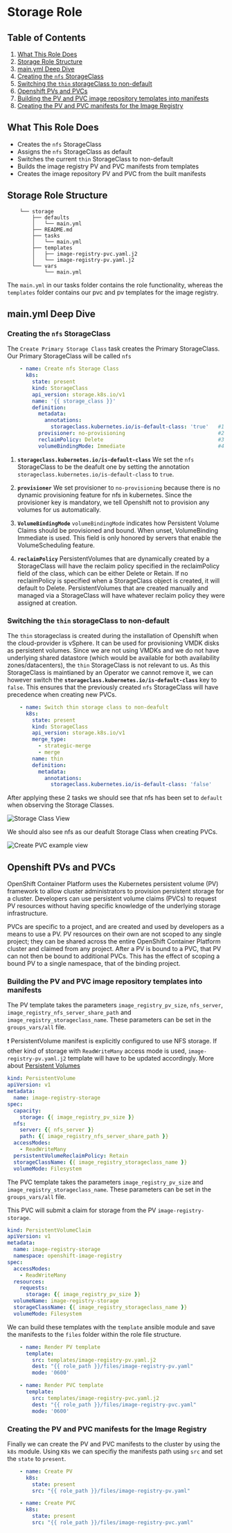 # Storage Role #

## Table of Contents
1. [What This Role Does](#paragraph0)
2. [Storage Role Structure](#paragraph1)
3. [main.yml Deep Dive](#paragraph2)
4. [Creating the `nfs` StorageClass](#paragraph3)
5. [Switching the `thin` storageClass to non-default](#paragraph4)
6. [Openshift PVs and PVCs](#paragraph5)
7. [Building the PV and PVC image repository templates into manifests](#paragraph6)
8. [Creating the PV and PVC manifests for the Image Registry](#paragraph7)

## What This Role Does <a name="paragraph0"></a>
* Creates the `nfs` StorageClass
* Assigns the `nfs` StorageClass as default
* Switches the current `thin` StorageClass to non-default
* Builds the image registry PV and PVC manifests from templates
* Creates the image repository PV and PVC from the built manifests 

## Storage Role Structure <a name="paragraph1"></a>

```
    └── storage
        ├── defaults
        │   └── main.yml
        ├── README.md
        ├── tasks
        │   └── main.yml
        ├── templates
        │   ├── image-registry-pvc.yaml.j2
        │   └── image-registry-pv.yaml.j2
        └── vars
            └── main.yml
```
The `main.yml` in our tasks folder contains the role functionality, whereas the `templates` folder contains our pvc and pv templates for the image registry.

## main.yml Deep Dive <a name="paragraph2"></a>

### Creating the `nfs` StorageClass <a name="paragraph3"></a>

The `Create Primary Storage Class` task creates the Primary StorageClass. Our Primary StorageClass will be called `nfs`

```yaml
    - name: Create nfs Storage Class
      k8s:
        state: present
        kind: StorageClass
        api_version: storage.k8s.io/v1
        name: '{{ storage_class }}'
        definition:
          metadata:
            annotations:
              storageclass.kubernetes.io/is-default-class: 'true'   #1
          provisioner: no-provisioning                              #2 
          reclaimPolicy: Delete                                     #3
          volumeBindingMode: Immediate                              #4
```

1. **`storageclass.kubernetes.io/is-default-class`**
We set the `nfs` StorageClass to be the deafult one by setting the annotation `storageclass.kubernetes.io/is-default-class` to `true`. 

2. **`provisioner`**
We set provisioner to `no-provisioning` because there is no dynamic provisioning feature for nfs in kubernetes. Since the provisioner key is mandatory, we tell Openshift not to provision any volumes for us automatically.

3. **`VolumeBindingMode`**
`volumeBindingMode` indicates how Persistent Volume Claims should be provisioned and bound. When unset, VolumeBinding Immediate is used. This field is only honored by servers that enable the VolumeScheduling feature.

4. **`reclaimPolicy`**
PersistentVolumes that are dynamically created by a StorageClass will have the reclaim policy specified in the reclaimPolicy field of the class, which can be either Delete or Retain. If no reclaimPolicy is specified when a StorageClass object is created, it will default to Delete. PersistentVolumes that are created manually and managed via a StorageClass will have whatever reclaim policy they were assigned at creation.

### Switching the `thin` storageClass to non-default <a name="paragraph4"></a>

The `thin` storageclass is created during the installation of Openshift when the cloud-provider is vSphere. It can be used for provisioning VMDK disks as persistent volumes. Since we are not using VMDKs and we do not have underlying shared datastore (which would be available for both availability zones/datacenters), the `thin` StorageClass is not relevant to us. As this StorageClass is maintianed by an Operator we cannot remove it, we can however switch the **`storageclass.kubernetes.io/is-default-class`** key to `false`. This ensures that the previously created `nfs` StorageClass will have precedence when creating new PVCs.

```yaml
    - name: Switch thin storage class to non-deafult
      k8s:
        state: present
        kind: StorageClass
        api_version: storage.k8s.io/v1
        merge_type:
          - strategic-merge
          - merge
        name: thin
        definition:
          metadata:
            annotations:
              storageclass.kubernetes.io/is-default-class: 'false'
```

After applying these 2 tasks we should see that nfs has been set to `default` when observing the Storage Classes.

![Storage Class View](./images/storageClass.png)

We should also see nfs as our deafult Storage Class when creating PVCs.

![Create PVC example view](./images/pvc-make-example.png)

## Openshift PVs and PVCs <a name="paragraph5"></a>

OpenShift Container Platform uses the Kubernetes persistent volume (PV) framework to allow cluster administrators to provision persistent storage for a cluster. Developers can use persistent volume claims (PVCs) to request PV resources without having specific knowledge of the underlying storage infrastructure.

PVCs are specific to a project, and are created and used by developers as a means to use a PV. PV resources on their own are not scoped to any single project; they can be shared across the entire OpenShift Container Platform cluster and claimed from any project. After a PV is bound to a PVC, that PV can not then be bound to additional PVCs. This has the effect of scoping a bound PV to a single namespace, that of the binding project.

### Building the PV and PVC image repository templates into manifests <a name="paragraph6"></a>

The PV template takes the parameters `image_registry_pv_size`, `nfs_server`, `image_registry_nfs_server_share_path` and `image_registry_storageclass_name`. These parameters can be set in the `groups_vars/all` file.

:exclamation: PersistentVolume manifest is explicitly configured to use NFS storage. If other kind of storage with `ReadWriteMany` access mode is used, `image-registry-pv.yaml.j2` template will have to be updated accordingly. More about [Persistent Volumes](https://tools.cloud.ebms.ericsson.net/confluence/display/VIVRH3PP/Storage)

```yaml
kind: PersistentVolume
apiVersion: v1
metadata:
  name: image-registry-storage
spec:
  capacity:
    storage: {{ image_registry_pv_size }}
  nfs:
    server: {{ nfs_server }}
    path: {{ image_registry_nfs_server_share_path }}
  accessModes:
    - ReadWriteMany
  persistentVolumeReclaimPolicy: Retain
  storageClassName: {{ image_registry_storageclass_name }}
  volumeMode: Filesystem

```

The PVC template takes the parameters `image_registry_pv_size` and `image_registry_storageclass_name`. These parameters can be set in the `groups_vars/all` file.

This PVC will submit a claim for storage from the PV `image-registry-storage`.

```yaml
kind: PersistentVolumeClaim
apiVersion: v1
metadata:
  name: image-registry-storage
  namespace: openshift-image-registry
spec:
  accessModes:
    - ReadWriteMany
  resources:
    requests:
      storage: {{ image_registry_pv_size }}
  volumeName: image-registry-storage
  storageClassName: {{ image_registry_storageclass_name }}
  volumeMode: Filesystem
```

We can build these templates with the `template` ansible module and save the manifests to the `files` folder within the role file structure.

```yaml
    - name: Render PV template
      template:
        src: templates/image-registry-pv.yaml.j2
        dest: "{{ role_path }}/files/image-registry-pv.yaml"
        mode: '0600'

    - name: Render PVC template
      template:
        src: templates/image-registry-pvc.yaml.j2
        dest: "{{ role_path }}/files/image-registry-pvc.yaml"
        mode: '0600'
```

### Creating the PV and PVC manifests for the Image Registry <a name="paragraph7"></a>

Finally we can create the PV and PVC manifests to the cluster by using the `k8s` module. Using `K8s` we can specifiy the manifests path using `src` and set the `state` to `present`. 

```yaml
    - name: Create PV
      k8s:
        state: present
        src: "{{ role_path }}/files/image-registry-pv.yaml"

    - name: Create PVC
      k8s:
        state: present
        src: "{{ role_path }}/files/image-registry-pvc.yaml"
```